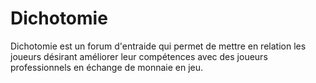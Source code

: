 # Dichotomie
Dichotomie est un forum d'entraide qui permet de mettre en relation les joueurs désirant améliorer leur compétences avec des joueurs professionnels en échange de monnaie en jeu.  ​

